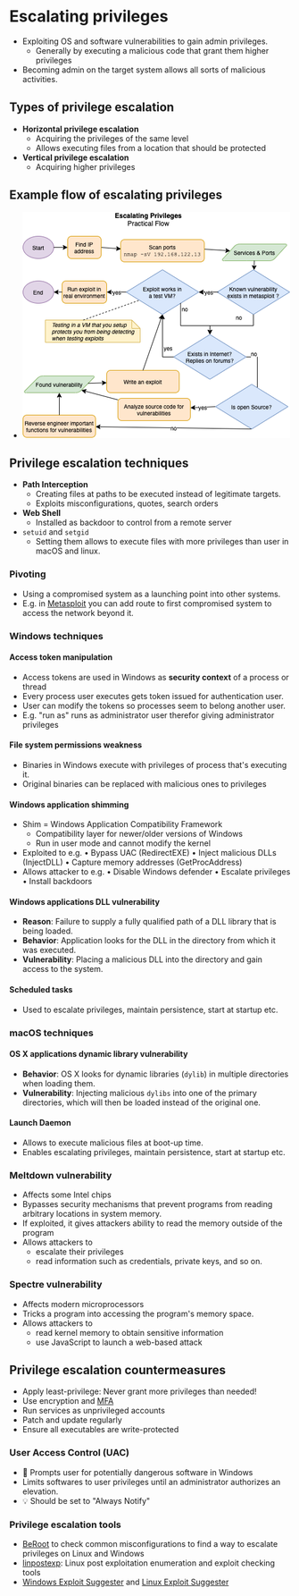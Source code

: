 # Escalating privileges

- Exploiting OS and software vulnerabilities to gain admin privileges.
  - Generally by executing a malicious code that grant them higher privileges
- Becoming admin on the target system allows all sorts of malicious activities.

## Types of privilege escalation

- **Horizontal privilege escalation**
  - Acquiring the privileges of the same level
  - Allows executing files from a location that should be protected
- **Vertical privilege escalation**
  - Acquiring higher privileges

## Example flow of escalating privileges

- ![Flowchart for escalating privileges](./img/escalating-privileges.png)

## Privilege escalation techniques

- **Path Interception**
  - Creating files at paths to be executed instead of legitimate targets.
  - Exploits misconfigurations, quotes, search orders
- **Web Shell**
  - Installed as backdoor to control from a remote server
- `setuid` and `setgid`
  - Setting them allows to execute files with more privileges than user in macOS and linux.

### Pivoting

- Using a compromised system as a launching point into other systems.
- E.g. in [Metasploit](./../05-vulnerabilities/automated-penetration-testing-tools.md#metasploit) you can add route to first compromised system to access the network beyond it.

### Windows techniques

#### Access token manipulation

- Access tokens are used in Windows as **security context** of a process or thread
- Every process user executes gets token issued for authentication user.
- User can modify the tokens so processes seem to belong another user.
- E.g. "run as" runs as administrator user therefor giving administrator privileges

#### File system permissions weakness

- Binaries in Windows execute with privileges of process that's executing it.
- Original binaries can be replaced with malicious ones to  privileges

#### Windows application shimming

- Shim = Windows Application Compatibility Framework
  - Compatibility layer for newer/older versions of Windows
  - Run in user mode and cannot modify the kernel
- Exploited to e.g. • Bypass UAC (RedirectEXE) • Inject malicious DLLs (InjectDLL) • Capture memory addresses (GetProcAddress)
- Allows attacker to e.g. • Disable Windows defender • Escalate privileges • Install backdoors

#### Windows applications DLL vulnerability

- **Reason**: Failure to supply a fully qualified path of a DLL library that is being loaded.
- **Behavior**: Application looks for the DLL in the directory from which it was executed.
- **Vulnerability**: Placing a malicious DLL into the directory and gain access to the system.

#### Scheduled tasks

- Used to escalate privileges, maintain persistence, start at startup etc.

### macOS techniques

#### OS X applications dynamic library vulnerability

- **Behavior**: OS X looks for dynamic libraries (`dylib`) in multiple directories when loading them.
- **Vulnerability**: Injecting malicious `dylibs` into one of the primary directories, which will then be loaded instead of the original one.

#### Launch Daemon

- Allows to execute malicious files at boot-up time.
- Enables escalating privileges, maintain persistence, start at startup etc.

### Meltdown vulnerability

- Affects some Intel chips
- Bypasses security mechanisms that prevent programs from reading arbitrary locations in system memory.
- If exploited, it gives attackers ability to read the memory outside of the program
- Allows attackers to
  - escalate their privileges
  - read information such as credentials, private keys, and so on.

### Spectre vulnerability

- Affects modern microprocessors
- Tricks a program into accessing the program's memory space.
- Allows attackers to
  - read kernel memory to obtain sensitive information
  - use JavaScript to launch a web-based attack

## Privilege escalation countermeasures

- Apply least-privilege: Never grant more privileges than needed!
- Use encryption and [MFA](./../01-introduction/identity-access-management-(iam).md#multi-factor-authentication-mfa)
- Run services as unprivileged accounts
- Patch and update regularly
- Ensure all executables are write-protected

### User Access Control (UAC)

- 📝 Prompts user for potentially dangerous software in Windows
- Limits softwares to user privileges until an administrator authorizes an elevation.
- 💡 Should be set to "Always Notify"

### Privilege escalation tools

- [BeRoot](https://github.com/AlessandroZ/BeRoot) to check common misconfigurations to find a way to escalate privileges on Linux and Windows
- [linpostexp](https://github.com/reider-roque/linpostexp): Linux post exploitation enumeration and exploit checking tools
- [Windows Exploit Suggester](https://github.com/AonCyberLabs/Windows-Exploit-Suggester) and [Linux Exploit Suggester](https://github.com/mzet-/linux-exploit-suggester)
